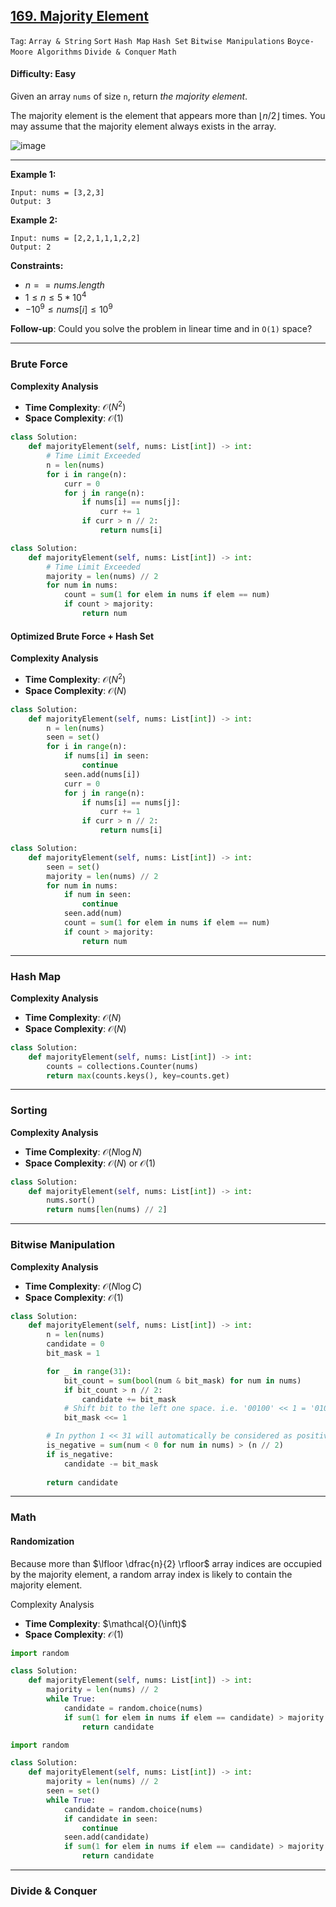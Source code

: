 ## [169. Majority Element](https://leetcode.com/problems/majority-element)

```Tag```: ```Array & String``` ```Sort``` ```Hash Map``` ```Hash Set``` ```Bitwise Manipulations``` ```Boyce-Moore Algorithms``` ```Divide & Conquer``` ```Math```

#### Difficulty: Easy

Given an array ```nums``` of size ```n```, return _the majority element_.

The majority element is the element that appears more than $⌊n / 2⌋$ times. You may assume that the majority element always exists in the array.

![image](https://github.com/quananhle/Python/assets/35042430/7ef0e83b-382a-42bf-9fa2-abea216a5684)

---

__Example 1:__
```
Input: nums = [3,2,3]
Output: 3
```

__Example 2:__
```
Input: nums = [2,2,1,1,1,2,2]
Output: 2
```

__Constraints:__

- $n == nums.length$
- $1 \le n \le 5 * 10^4$
- $-10^9 \le nums[i] \le 10^9$


__Follow-up__: Could you solve the problem in linear time and in ```O(1)``` space?

---

### Brute Force

__Complexity Analysis__

- __Time Complexity__: $\mathcal{O}(N^2)$
- __Space Complexity__: $\mathcal{O}(1)$

```Python
class Solution:
    def majorityElement(self, nums: List[int]) -> int:
        # Time Limit Exceeded
        n = len(nums)
        for i in range(n):
            curr = 0
            for j in range(n):
                if nums[i] == nums[j]:
                    curr += 1
                if curr > n // 2:
                    return nums[i]
```

```Python
class Solution:
    def majorityElement(self, nums: List[int]) -> int:
        # Time Limit Exceeded
        majority = len(nums) // 2
        for num in nums:
            count = sum(1 for elem in nums if elem == num)
            if count > majority:
                return num
```

#### Optimized Brute Force + Hash Set

__Complexity Analysis__

- __Time Complexity__: $\mathcal{O}(N^2)$
- __Space Complexity__: $\mathcal{O}(N)$

```Python
class Solution:
    def majorityElement(self, nums: List[int]) -> int:
        n = len(nums)
        seen = set()
        for i in range(n):
            if nums[i] in seen:
                continue
            seen.add(nums[i])
            curr = 0
            for j in range(n):
                if nums[i] == nums[j]:
                    curr += 1
                if curr > n // 2:
                    return nums[i]
```

```Python
class Solution:
    def majorityElement(self, nums: List[int]) -> int:
        seen = set()
        majority = len(nums) // 2
        for num in nums:
            if num in seen:
                continue
            seen.add(num)
            count = sum(1 for elem in nums if elem == num)
            if count > majority:
                return num
```

---

### Hash Map

__Complexity Analysis__

- __Time Complexity__: $\mathcal{O}(N)$
- __Space Complexity__: $\mathcal{O}(N)$

```Python
class Solution:
    def majorityElement(self, nums: List[int]) -> int:
        counts = collections.Counter(nums)
        return max(counts.keys(), key=counts.get)
```

---

### Sorting

__Complexity Analysis__

- __Time Complexity__: $\mathcal{O}(N\log{N})$
- __Space Complexity__: $\mathcal{O}(N)$ or $\mathcal{O}(1)$

```Python
class Solution:
    def majorityElement(self, nums: List[int]) -> int:
        nums.sort()
        return nums[len(nums) // 2]
```

---

### Bitwise Manipulation

__Complexity Analysis__

- __Time Complexity__: $\mathcal{O}(N\log{C})$
- __Space Complexity__: $\mathcal{O}(1)$

```Python
class Solution:
    def majorityElement(self, nums: List[int]) -> int:
        n = len(nums)
        candidate = 0
        bit_mask = 1

        for _ in range(31):
            bit_count = sum(bool(num & bit_mask) for num in nums)
            if bit_count > n // 2:
                candidate += bit_mask
            # Shift bit to the left one space. i.e. '00100' << 1 = '01000'
            bit_mask <<= 1

        # In python 1 << 31 will automatically be considered as positive value -> count negative numbers to determine if the majority element is negative
        is_negative = sum(num < 0 for num in nums) > (n // 2)
        if is_negative:
            candidate -= bit_mask
            
        return candidate
```

---

### Math

#### Randomization

Because more than $\lfloor \dfrac{n}{2} \rfloor$ array indices are occupied by the majority element, a random array index is likely to contain the majority element.

Complexity Analysis
- __Time Complexity__: $\mathcal{O}(\inft)$
- __Space Complexity__: $\mathcal{O}(1)$

```Python
import random

class Solution:
    def majorityElement(self, nums: List[int]) -> int:
        majority = len(nums) // 2
        while True:
            candidate = random.choice(nums)
            if sum(1 for elem in nums if elem == candidate) > majority:
                return candidate
```

```Python
import random

class Solution:
    def majorityElement(self, nums: List[int]) -> int:
        majority = len(nums) // 2
        seen = set()
        while True:
            candidate = random.choice(nums)
            if candidate in seen:
                continue
            seen.add(candidate)
            if sum(1 for elem in nums if elem == candidate) > majority:
                return candidate
```

---

### Divide & Conquer

```Python

```
